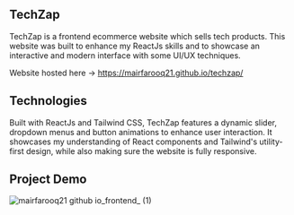 ## TechZap

TechZap is a frontend ecommerce website which sells tech products. This website was built to enhance my ReactJs skills and to showcase an interactive and modern interface with some UI/UX techniques.

Website hosted here -> https://mairfarooq21.github.io/techzap/

## Technologies

Built with ReactJs and Tailwind CSS, TechZap features a dynamic slider, dropdown menus and button animations to enhance user interaction. It showcases my understanding of React components and Tailwind's utility-first design, while also making sure the website is fully responsive.

## Project Demo

![mairfarooq21 github io_frontend_ (1)](https://github.com/user-attachments/assets/8ecf0fad-02d1-4485-9cc7-11956c2cc76b)
